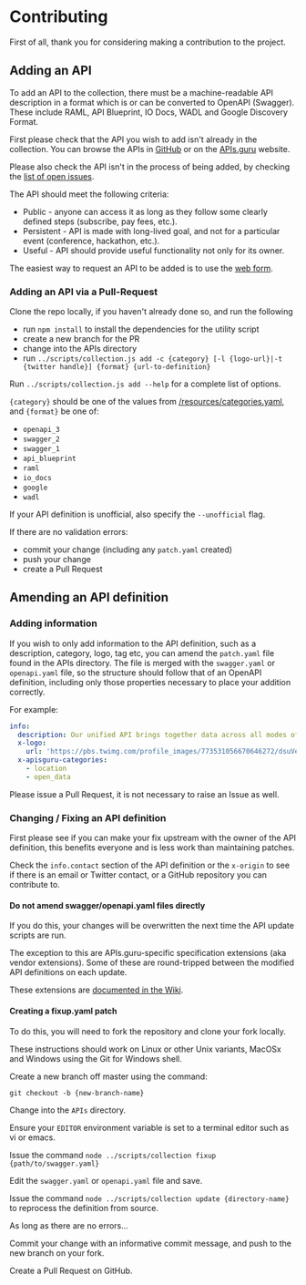 # Contributing

First of all, thank you for considering making a contribution to the project.

## Adding an API

To add an API to the collection, there must be a machine-readable API description in a format which is or can be converted to OpenAPI (Swagger). These include RAML, API Blueprint, IO Docs, WADL and Google Discovery Format.

First please check that the API you wish to add isn't already in the collection. You can
browse the APIs in [GitHub](https://github.com/APIs-guru/openapi-directory/tree/master/APIs) or on the [APIs.guru](https://apis.guru/browse-apis/) website.

Please also check the API isn't in the process of being added, by checking the [list of open issues](https://github.com/APIs-guru/openapi-directory/issues).

The API should meet the following criteria:

* Public - anyone can access it as long as they follow some clearly defined steps (subscribe, pay fees, etc.).
* Persistent - API is made with long-lived goal, and not for a particular event (conference, hackathon, etc.).
* Useful - API should provide useful functionality not only for its owner.

The easiest way to request an API to be added is to use the [web form](https://apis.guru/add-api/).

### Adding an API via a Pull-Request

Clone the repo locally, if you haven't already done so, and run the following

* run `npm install` to install the dependencies for the utility script
* create a new branch for the PR
* change into the APIs directory
* run `../scripts/collection.js add -c {category} [-l {logo-url}|-t {twitter handle}] {format} {url-to-definition}`

Run `../scripts/collection.js add --help` for a complete list of options.

`{category}` should be one of the values from [/resources/categories.yaml](/resources/categories.yaml), and `{format}` be one of:

* `openapi_3`
* `swagger_2`
* `swagger_1`
* `api_blueprint`
* `raml`
* `io_docs`
* `google`
* `wadl`

If your API definition is unofficial, also specify the `--unofficial` flag.

If there are no validation errors:

* commit your change (including any `patch.yaml` created)
* push your change
* create a Pull Request

## Amending an API definition

### Adding information

If you wish to only add information to the API definition, such as a description, category, logo, tag etc, you can amend the `patch.yaml` file found in the APIs directory. The file is merged with the `swagger.yaml` or `openapi.yaml` file, so the structure should follow that of an OpenAPI definition, including only those properties necessary to place your addition correctly.

For example:

```yaml
info:
  description: Our unified API brings together data across all modes of transport into a single RESTful API. This API provides access to the most highly requested realtime and status infomation across all the modes of transport, in a single and consistent way. Access to the developer documentation is available at https://api.tfl.gov.uk
  x-logo:
    url: 'https://pbs.twimg.com/profile_images/773531056670646272/dsuVeVSg.jpg'
  x-apisguru-categories:
    - location
    - open_data
```

Please issue a Pull Request, it is not necessary to raise an Issue as well.

### Changing / Fixing an API definition

First please see if you can make your fix upstream with the owner of the API definition, this benefits everyone and is less work than maintaining patches.

Check the `info.contact` section of the API definition or the `x-origin` to see if there is an email or Twitter contact, or a GitHub repository you can contribute to.

#### Do not amend swagger/openapi.yaml files directly

If you do this, your changes will be overwritten the next time the API update scripts are run.

The exception to this are APIs.guru-specific specification extensions (aka vendor extensions). Some of these are round-tripped between the modified API definitions on each update.

These extensions are [documented in the Wiki](https://github.com/APIs-guru/openapi-directory/wiki/specification-extensions#apisguru-extensions).

#### Creating a fixup.yaml patch

To do this, you will need to fork the repository and clone your fork locally.

These instructions should work on Linux or other Unix variants, MacOSx and Windows using the Git for Windows shell.

Create a new branch off master using the command:

`git checkout -b {new-branch-name}`

Change into the `APIs` directory.

Ensure your `EDITOR` environment variable is set to a terminal editor such as vi or emacs.

Issue the command `node ../scripts/collection fixup {path/to/swagger.yaml}`

Edit the `swagger.yaml` or `openapi.yaml` file and save.

Issue the command `node ../scripts/collection update {directory-name}` to reprocess the definition from source.

As long as there are no errors...

Commit your change with an informative commit message, and push to the new branch on your fork.

Create a Pull Request on GitHub.
